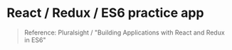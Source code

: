 # React / Redux / ES6 practice app

> Reference: Pluralsight / "Building Applications with React and Redux in ES6"